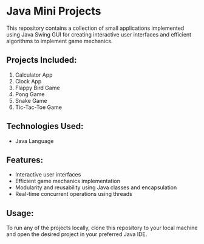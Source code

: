 # Java Mini Projects
This repository contains a collection of small applications implemented using Java Swing GUI for creating interactive user interfaces and efficient algorithms to implement game mechanics.

## Projects Included:
1. Calculator App
2. Clock App
3. Flappy Bird Game
4. Pong Game
5. Snake Game
6. Tic-Tac-Toe Game

## Technologies Used:
- Java Language

## Features:
- Interactive user interfaces
- Efficient game mechanics implementation
- Modularity and reusability using Java classes and encapsulation
- Real-time concurrent operations using threads

## Usage:
To run any of the projects locally, clone this repository to your local machine and open the desired project in your preferred Java IDE.
